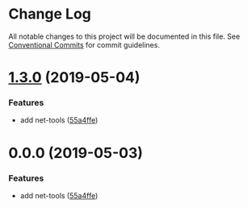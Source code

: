 # Change Log

All notable changes to this project will be documented in this file.
See [Conventional Commits](https://conventionalcommits.org) for commit guidelines.

# [1.3.0](https://github.com/kei-ito/maxi/compare/v1.2.3...v1.3.0) (2019-05-04)


### Features

* add net-tools ([55a4ffe](https://github.com/kei-ito/maxi/commit/55a4ffe))





<a name="0.0.0"></a>
# 0.0.0 (2019-05-03)


### Features

* add net-tools ([55a4ffe](https://github.com/kei-ito/maxi/commit/55a4ffe))
